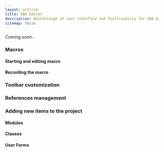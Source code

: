 ```yaml
---
layout: article
title: VBA Editor
description: Walkthrough of user interface and functionality for VBA Editor
sitemap: false
---
```

*Coming soon...*

### Macros

#### Starting and editing macro
#### Recording the macro

### Toolbar customization
### References management

### Adding new items to the project
#### Modules
#### Classes
#### User Forms
